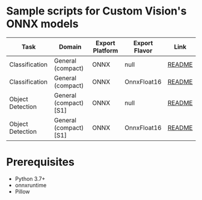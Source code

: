 # Sample scripts for Custom Vision's ONNX models

| Task | Domain | Export Platform | Export Flavor | Link |
|------|--------|-----------------|---------------|------|
| Classification | General (compact) | ONNX | null | [README](classification) |
| Classification | General (compact) | ONNX | OnnxFloat16 | [README](classification) |
| Object Detection | General (compact) [S1] | ONNX | null | [README](object_detection_s1) |
| Object Detection | General (compact) [S1] | ONNX | OnnxFloat16 | [README](object_detection_s1) |


# Prerequisites
- Python 3.7+
- onnxruntime
- Pillow